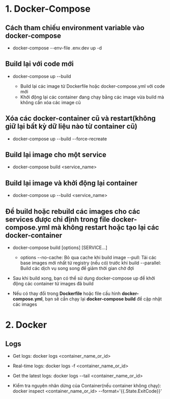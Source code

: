 # 1. Docker-Compose

## Cách tham chiếu environment variable vào docker-compose

- docker-compose --env-file .env.dev up -d

## Build lại với code mới

- docker-compose up --build

  - Build lại các image từ Dockerfile hoặc docker-compose.yml với code mới
  - Khởi động lại các container đang chạy bằng các image vừa build mà không cần xóa các image cũ

## Xóa các docker-container cũ và restart(không giữ lại bất kỳ dữ liệu nào từ container cũ)

- docker-compose up --build --force-recreate

## Build lại image cho một service

- docker-compose build <service_name>

## Build lại image và khởi động lại container

- docker-compose up --build <service_name>

## Để build hoặc rebuild các images cho các services được chỉ định trong file docker-compose.yml mà không restart hoặc tạo lại các docker-container

- docker-compose build [options] [SERVICE...]

  - options
    --no-cache: Bỏ qua cache khi build image
    --pull: Tải các base images mới nhất từ registry (nếu có) trước khi build
    --parallel: Build các dịch vụ song song để giảm thời gian chờ đợi

- Sau khi build xong, bạn có thể sử dụng docker-compose up để khởi động các container từ images đã build
- Nếu có thay đổi trong **Dockerfile** hoặc file cấu hình **docker-compose.yml**, bạn sẽ cần chạy lại **docker-compose build** để cập nhật các images

# 2. Docker

## Logs

- Get logs:
  docker logs <container_name_or_id>

- Real-time logs:
  docker logs -f <container_name_or_id>

- Get the latest logs:
  docker logs --tail <container_name_or_id>

- Kiểm tra nguyên nhân dừng của Container(nếu container không chạy):
  docker inspect <container_name_or_id> --format='{{.State.ExitCode}}'
